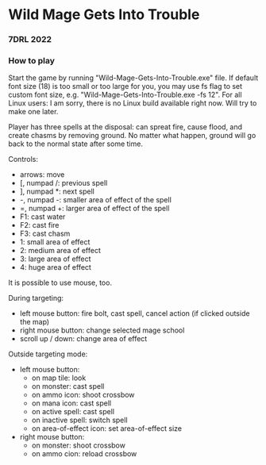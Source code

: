 # Wild Mage Gets Into Trouble

### 7DRL 2022

### How to play

Start the game by running "Wild-Mage-Gets-Into-Trouble.exe" file. If default font size (18) is too small or too large for you, you may use fs flag to set custom font size, e.g. "Wild-Mage-Gets-Into-Trouble.exe -fs 12". For all Linux users: I am sorry, there is no Linux build available right now. Will try to make one later.

Player has three spells at the disposal: can spreat fire, cause flood, and create chasms by removing ground.
No matter what happen, ground will go back to the normal state after some time.

Controls:

- arrows: move
- \[, numpad /: previous spell
- \], numpad \*: next spell
- -, numpad -: smaller area of effect of the spell
- =, numpad +: larger area of effect of the spell
- F1: cast water
- F2: cast fire
- F3: cast chasm
- 1: small area of effect
- 2: medium area of effect
- 3: large area of effect
- 4: huge area of effect

It is possible to use mouse, too.

During targeting:

- left mouse button: fire bolt, cast spell, cancel action (if clicked outside the map)
- right mouse button: change selected mage school
- scroll up / down: change area of effect

Outside targeting mode:

- left mouse button:
	- on map tile: look
	- on monster: cast spell
	- on ammo icon: shoot crossbow
	- on mana icon: cast spell
	- on active spell: cast spell
	- on inactive spell: switch spell
	- on area-of-effect icon: set area-of-effect size
- right mouse button:
	- on monster: shoot crossbow
	- on ammo cion: reload crossbow


